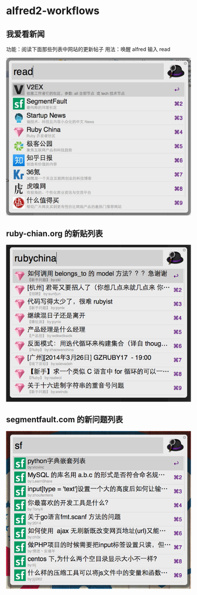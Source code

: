 alfred2-workflows
=================
## 我爱看新闻

功能：阅读下面那些列表中网站的更新帖子
用法：唤醒 alfred 输入 read 

![](screenshots/likeread.png)

## ruby-chian.org 的新贴列表

![](screenshots/rubychina.png)

## segmentfault.com 的新问题列表

![](screenshots/segmentfault.png)